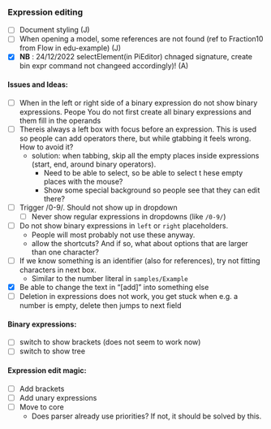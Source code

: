 ### Expression editing

- [ ] Document styling (J)
- [ ] When opening a model, some references are not found (ref to Fraction10 from Flow in edu-example) (J)
- [x] **NB** : 24/12/2022 selectElement(in PiEditor) chnaged signature, create bin expr command not changeed accordingly)! (A)

#### Issues and Ideas:

- [ ] When in the left or right side of a binary expression do not show binary expressions.
  Peope You do not first create all binary expressions and them fill in the operands
- [ ] Thereis always a left box with focus before an expression.
      This is used so people can add operators there, but while gtabbing it feels wrong.
      How to avoid it?
    - solution: when tabbing, skip all the empty places inside expressions (start, end, around binary operators).
        - Need to be able to select, so be able to select t hese empty places with the mouse?
        - Show some special background so people see that they can edit there?
- [ ] Trigger /0-9/. Should not show up in dropdown
    - [ ] Never show regular expressions in dropdowns (like `/0-9/`)
- [ ] Do not show binary expressions in `left` or `right` placeholders.
    - People will most probably not use these anyway.
    - allow the shortcuts? And if so, what about options that are larger than one character?
- [ ] If we know something is an identifier (also for references), try not fitting characters in next box.
  - Similar to the number literal in `samples/Example`
- [x] Be able to change the text in “[add]” into something else
- [ ] Deletion in expressions does not work, you get stuck when e.g. a number is empty, delete then jumps to next field

#### Binary expressions:

- [ ] switch to show brackets (does not seem to work now)
- [ ] switch to show tree

#### Expression edit magic:

- [ ] Add brackets
- [ ] Add unary expressions
- [ ] Move to core
    - Does parser already use priorities? If not, it should be solved by this.


